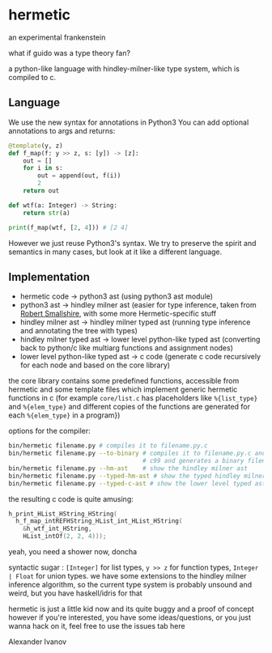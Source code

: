 # hermetic

an experimental frankenstein

what if guido was a type theory fan?

a python-like language with hindley-milner-like type system, which is compiled to c.

Language
---------------

We use the new syntax for annotations in Python3
You can add optional annotations to args and returns:

```python
@template(y, z)
def f_map(f: y >> z, s: [y]) -> [z]:
    out = []
    for i in s:
        out = append(out, f(i))
        2
    return out

def wtf(a: Integer) -> String:
    return str(a)

print(f_map(wtf, [2, 4])) # [2 4]
```

However we just reuse Python3's syntax. We try to preserve the spirit and semantics
in many cases, but look at it like a different language.


Implementation
---------------

* hermetic code -> python3 ast (using python3 ast module)
* python3 ast   -> hindley milner ast (easier for type inference, taken from [Robert Smallshire](http://smallshire.org.uk/sufficientlysmall/2010/04/11/a-hindley-milner-type-inference-implementation-in-python/comment-page-1/), with some more Hermetic-specific stuff
* hindley milner ast -> hindley milner typed ast (running type inference and annotating the tree with types)
* hindley milner typed ast -> lower level python-like typed ast (converting back to python/c like multiarg functions and assignment nodes)
* lower level python-like typed ast -> c code (generate c code recursively for each node and based on the core library)

the core library contains some predefined functions, accessible from hermetic and
some template files which implement generic hermetic functions in c
(for example `core/list.c` has placeholders like `%{list_type}` and `%{elem_type}` and
different copies of the functions are generated for each `%{elem_type}` in a program})

options for the compiler:

```bash
bin/hermetic filename.py # compiles it to filename.py.c
bin/hermetic filename.py --to-binary # compiles it to filename.py.c and then invokes
                                     # c99 and generates a binary filename
bin/hermetic filename.py --hm-ast    # show the hindley milner ast
bin/hermetic filename.py --typed-hm-ast # show the typed hindley milner ast
bin/hermetic filename.py --typed-c-ast # show the lower level typed ast
```

the resulting c code is quite amusing:
```c
h_print_HList_HString_HString(
  h_f_map_intREFHString_HList_int_HList_HString(
    &h_wtf_int_HString,
    HList_intOf(2, 2, 4)));
```
yeah, you need a shower now, doncha

syntactic sugar : `[Integer]` for list types, `y >> z` for function types,
`Integer | Float` for union types. we have some extensions to the hindley milner
inference algorithm, so the current type system is probably unsound and weird, but
you have haskell/idris for that

hermetic is just a little kid now and its quite buggy and a proof of concept
however if you're interested, you have some ideas/questions, or you just wanna
hack on it, feel free to use the issues tab here

Alexander Ivanov
